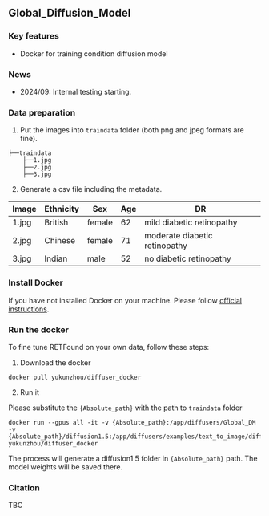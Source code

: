 ## Global_Diffusion_Model


### Key features

- Docker for training condition diffusion model


### News

- 2024/09: Internal testing starting.



### Data preparation

1. Put the images into `traindata` folder (both png and jpeg formats are fine).

```
├──traindata
    ├──1.jpg
    ├──2.jpg
    ├──3.jpg
``` 

2. Generate a csv file including the metadata.

| Image  | Ethnicity        | Sex |    Age|  DR|
| ------------- | ------------------ |-------------|------------|-----|
| 1.jpg      | British     |     female  |    62        |  mild diabetic retinopathy   |
| 2.jpg        | Chinese  |     female        |    71        |  moderate diabetic retinopathy   |
| 3.jpg        |       Indian        |     male        |       52     |  no diabetic retinopathy   |



### Install Docker

If you have not installed Docker on your machine. Please follow [official instructions](https://docs.docker.com/engine/install/).



### Run the docker

To fine tune RETFound on your own data, follow these steps:


1. Download the docker

```
docker pull yukunzhou/diffuser_docker
``` 

2. Run it

Please substitute the `{Absolute_path}` with the path to `traindata` folder
```
docker run --gpus all -it -v {Absolute_path}:/app/diffusers/Global_DM -v {Absolute_path}/diffusion1.5:/app/diffusers/examples/text_to_image/diffusion1.5 yukunzhou/diffuser_docker

```

The process will generate a diffusion1.5 folder in `{Absolute_path}` path. The model weights will be saved there.


### Citation

TBC


